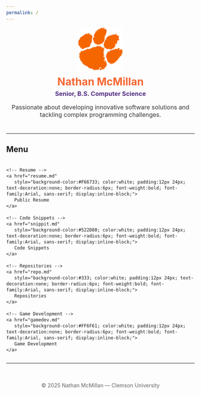 ```yaml
---
permalink: /
---
```


<!-- Clemson Header -->
<div style="text-align:center; margin-bottom:40px;">
    <img src="/images/clemson-logo.png" alt="Clemson University" width="120" style="border-radius:10px;" />
    <h1 style="color:#F66733; margin:10px 0 5px 0;">Nathan McMillan</h1>
    <h3 style="color:#522D80; margin:0;">Senior, B.S. Computer Science</h3>
    <p style="font-size:16px; color:#333;">Passionate about developing innovative software solutions and tackling complex programming challenges.</p>
</div>

---

## Menu

<div style="display:flex; gap:20px; flex-wrap:wrap; justify-content:center; margin-top:20px;">

    <!-- Resume -->
    <a href="resume.md" 
       style="background-color:#F66733; color:white; padding:12px 24px; text-decoration:none; border-radius:6px; font-weight:bold; font-family:Arial, sans-serif; display:inline-block;">
       Public Resume
    </a>

    <!-- Code Snippets -->
    <a href="snippit.md" 
       style="background-color:#522D80; color:white; padding:12px 24px; text-decoration:none; border-radius:6px; font-weight:bold; font-family:Arial, sans-serif; display:inline-block;">
       Code Snippets
    </a>

    <!-- Repositories -->
    <a href="repo.md" 
       style="background-color:#333; color:white; padding:12px 24px; text-decoration:none; border-radius:6px; font-weight:bold; font-family:Arial, sans-serif; display:inline-block;">
       Repositories
    </a>

    <!-- Game Development -->
    <a href="gamedev.md" 
       style="background-color:#FF6F61; color:white; padding:12px 24px; text-decoration:none; border-radius:6px; font-weight:bold; font-family:Arial, sans-serif; display:inline-block;">
       Game Development
    </a>

</div>

---

<!-- Footer / Optional -->
<div style="text-align:center; margin-top:50px; font-size:14px; color:#666;">
    &copy; 2025 Nathan McMillan — Clemson University
</div>
